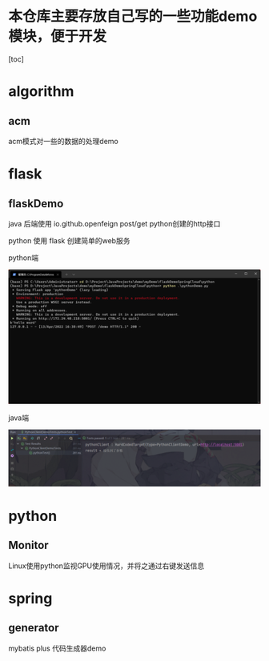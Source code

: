 # 本仓库主要存放自己写的一些功能demo模块，便于开发

[toc]

# algorithm

## acm

acm模式对一些的数据的处理demo

# flask

## flaskDemo

java 后端使用 io.github.openfeign post/get python创建的http接口

python 使用 flask 创建简单的web服务



python端

![](./mdResource/flaskDemo-python.png)

java端

![](./mdResource/flaskDemo-java.png)

# python

## Monitor

Linux使用python监视GPU使用情况，并将之通过右键发送信息

# spring

## generator

mybatis plus 代码生成器demo